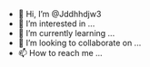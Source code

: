 - 👋 Hi, I’m @Jddhhdjw3
- 👀 I’m interested in ...
- 🌱 I’m currently learning ...
- 💞️ I’m looking to collaborate on ...
- 📫 How to reach me ...

<!---
«HACKING TOOL» is a ✨ special ✨ repository because its `README.md` (this file) appears on your GitHub profile.
You can click the Preview link to take a look at your changes.
---_»This instrument was made by Iliyas 
